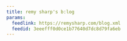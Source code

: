 ```yaml
---
title: remy sharp's b:log
params:
  feedlink: https://remysharp.com/blog.xml
  feedid: 3eeefff0d0ce1b77640d7dc8d79fa6eb
---
```

